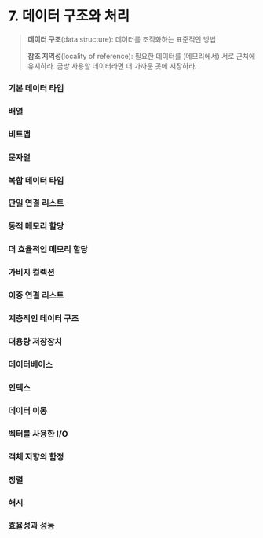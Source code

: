 # 7. 데이터 구조와 처리

> **데이터 구조**(data structure): 데이터를 조직화하는 표준적인 방법
>
> **참조 지역성**(locality of reference): 필요한 데이터를 (메모리에서) 서로 근처에 유지하라. 금방 사용할 데이터라면 더 가까운 곳에 저장하라.



### 기본 데이터 타입

### 배열

### 비트맵

### 문자열

### 복합 데이터 타입

### 단일 연결 리스트

### 동적 메모리 할당

### 더 효율적인 메모리 할당

### 가비지 컬렉션

### 이중 연결 리스트

### 계층적인 데이터 구조

### 대용량 저장장치

### 데이터베이스

### 인덱스

### 데이터 이동

### 벡터를 사용한 I/O

### 객체 지향의 함정

### 정렬

### 해시

### 효율성과 성능



